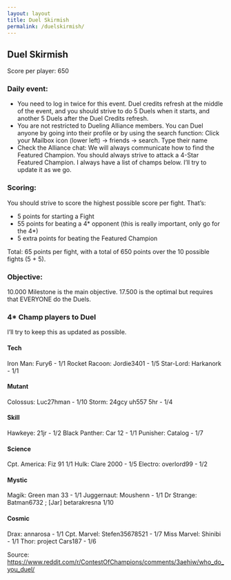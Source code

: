 ```yaml
---
layout: layout
title: Duel Skirmish
permalink: /duelskirmish/
---
```


## Duel Skirmish
Score per player: 650

### Daily event:

* You need to log in twice for this event. Duel credits refresh at the middle of the event, and you should strive to do 5 Duels when it starts, and another 5 Duels after the Duel Credits refresh. 
* You are not restricted to Dueling Alliance members. You can Duel anyone by going into their profile or by using the search function: Click your Mailbox icon (lower left) -> friends -> search. Type their name
* Check the Alliance chat: We will always communicate how to find the Featured Champion. You should always strive to attack a 4-Star Featured Champion. 
I always have a list of champs below. I’ll try to update it as we go.

### Scoring:
You should strive to score the highest possible score per fight. That’s:

* 5 points for starting a Fight
* 55 points for beating a 4* opponent (this is really important, only go for the 4*)
* 5 extra points for beating the Featured Champion

Total: 65 points per fight, with a total of 650 points over the 10 possible fights (5 + 5).

### Objective:
10.000 Milestone is the main objective. 17.500 is the optimal but requires that EVERYONE do the Duels.

### 4* Champ players to Duel
I’ll try to keep this as updated as possible.

#### Tech
Iron Man: Fury6 - 1/1
Rocket Racoon: Jordie3401 - 1/5
Star-Lord: Harkanork - 1/1
#### Mutant
Colossus: Luc27hman - 1/10
Storm: 24gcy uh557 5hr - 1/4
#### Skill
Hawkeye: 21jr - 1/2
Black Panther: Car 12 - 1/1
Punisher: Catalog - 1/7
#### Science
Cpt. America: Fiz 91 1/1
Hulk: Clare 2000 - 1/5
Electro: overlord99 - 1/2
#### Mystic
Magik: Green man 33 - 1/1
Juggernaut: Moushenn - 1/1
Dr Strange: Batman6732 ; [Jar] betarakresna 1/10
#### Cosmic
Drax: annarosa - 1/1
Cpt. Marvel: Stefen35678521 - 1/7
Miss Marvel: Shinibi - 1/1
Thor: project Cars187 - 1/6

Source: https://www.reddit.com/r/ContestOfChampions/comments/3aehiw/who_do_you_duel/